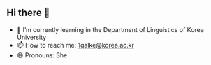## Hi there 👋
- 🌱 I’m currently learning in the Department of Linguistics of Korea University
- 📫 How to reach me: 1qalke@korea.ac.kr
- 😄 Pronouns: She
<!--
**HyunseoLee294/HyunseoLee294** is a ✨ _special_ ✨ repository because its `README.md` (this file) appears on your GitHub profile.

Here are some ideas to get you started:

- 🔭 I’m currently working on ...
- 🌱 I’m currently learning in Korea University
- 👯 I’m looking to collaborate on ...
- 🤔 I’m looking for help with ...
- 💬 Ask me about ...
- 📫 How to reach me: ...
- 😄 Pronouns: ...
- ⚡ Fun fact: ...
-->
